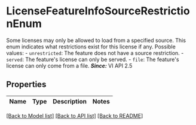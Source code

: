 # LicenseFeatureInfoSourceRestrictionEnum

Some licenses may only be allowed to load from a specified source.  This enum indicates what restrictions exist for this license if any.  Possible values: - `unrestricted`: The feature does not have a source restriction. - `served`: The feature's license can only be served. - `file`: The feature's license can only come from a file.    ***Since:*** VI API 2.5 

## Properties
Name | Type | Description | Notes
------------ | ------------- | ------------- | -------------

[[Back to Model list]](../README.md#documentation-for-models) [[Back to API list]](../README.md#documentation-for-api-endpoints) [[Back to README]](../README.md)


